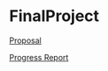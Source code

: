 # FinalProject

[Proposal](https://github.com/SOFE3650/FinalProject/blob/main/Docs/Software%20Design%20Proposal%20-%20Group%2013.pdf)

[Progress Report](https://github.com/SOFE3650/FinalProject/blob/main/Docs/Progress%20Report.pdf)
